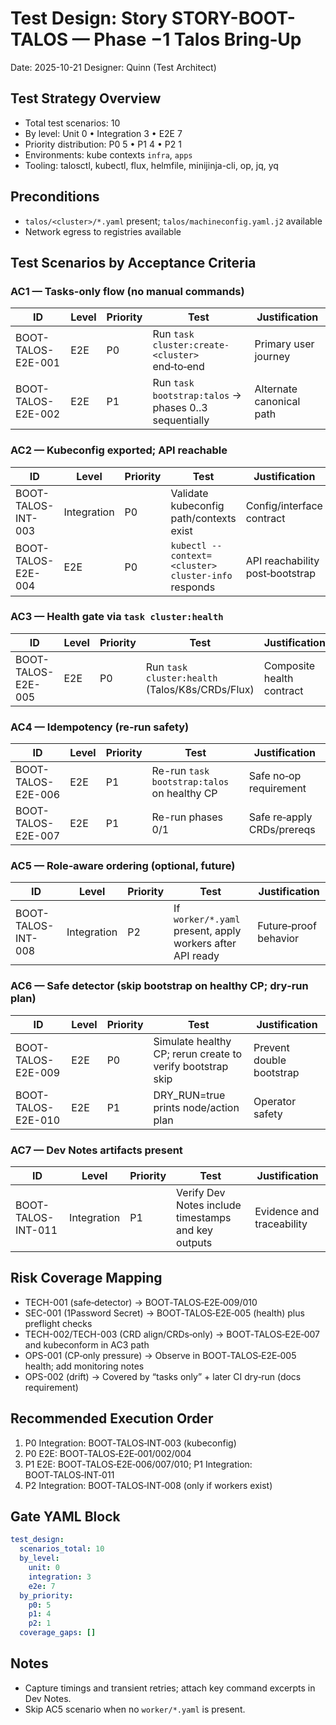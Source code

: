 # Test Design: Story STORY-BOOT-TALOS — Phase −1 Talos Bring‑Up

Date: 2025-10-21
Designer: Quinn (Test Architect)

## Test Strategy Overview

- Total test scenarios: 10
- By level: Unit 0 • Integration 3 • E2E 7
- Priority distribution: P0 5 • P1 4 • P2 1
- Environments: kube contexts `infra`, `apps`
- Tooling: talosctl, kubectl, flux, helmfile, minijinja-cli, op, jq, yq

## Preconditions
- `talos/<cluster>/*.yaml` present; `talos/machineconfig.yaml.j2` available
- Network egress to registries available

## Test Scenarios by Acceptance Criteria

### AC1 — Tasks-only flow (no manual commands)

| ID                     | Level       | Priority | Test                                                         | Justification                         |
|------------------------|-------------|----------|--------------------------------------------------------------|---------------------------------------|
| BOOT-TALOS-E2E-001     | E2E         | P0       | Run `task cluster:create-<cluster>` end‑to‑end               | Primary user journey                   |
| BOOT-TALOS-E2E-002     | E2E         | P1       | Run `task bootstrap:talos` → phases 0..3 sequentially        | Alternate canonical path               |

### AC2 — Kubeconfig exported; API reachable

| ID                     | Level       | Priority | Test                                                         | Justification                         |
|------------------------|-------------|----------|--------------------------------------------------------------|---------------------------------------|
| BOOT-TALOS-INT-003     | Integration | P0       | Validate kubeconfig path/contexts exist                      | Config/interface contract              |
| BOOT-TALOS-E2E-004     | E2E         | P0       | `kubectl --context=<cluster> cluster-info` responds          | API reachability post‑bootstrap       |

### AC3 — Health gate via `task cluster:health`

| ID                     | Level       | Priority | Test                                                         | Justification                         |
|------------------------|-------------|----------|--------------------------------------------------------------|---------------------------------------|
| BOOT-TALOS-E2E-005     | E2E         | P0       | Run `task cluster:health` (Talos/K8s/CRDs/Flux)              | Composite health contract              |

### AC4 — Idempotency (re‑run safety)

| ID                     | Level       | Priority | Test                                                         | Justification                         |
|------------------------|-------------|----------|--------------------------------------------------------------|---------------------------------------|
| BOOT-TALOS-E2E-006     | E2E         | P1       | Re-run `task bootstrap:talos` on healthy CP                  | Safe no‑op requirement                 |
| BOOT-TALOS-E2E-007     | E2E         | P1       | Re-run phases 0/1                                            | Safe re‑apply CRDs/prereqs             |

### AC5 — Role‑aware ordering (optional, future)

| ID                     | Level       | Priority | Test                                                         | Justification                         |
|------------------------|-------------|----------|--------------------------------------------------------------|---------------------------------------|
| BOOT-TALOS-INT-008     | Integration | P2       | If `worker/*.yaml` present, apply workers after API ready    | Future‑proof behavior                  |

### AC6 — Safe detector (skip bootstrap on healthy CP; dry‑run plan)

| ID                     | Level       | Priority | Test                                                         | Justification                         |
|------------------------|-------------|----------|--------------------------------------------------------------|---------------------------------------|
| BOOT-TALOS-E2E-009     | E2E         | P0       | Simulate healthy CP; rerun create to verify bootstrap skip   | Prevent double bootstrap               |
| BOOT-TALOS-E2E-010     | E2E         | P1       | DRY_RUN=true prints node/action plan                         | Operator safety                        |

### AC7 — Dev Notes artifacts present

| ID                     | Level       | Priority | Test                                                         | Justification                         |
|------------------------|-------------|----------|--------------------------------------------------------------|---------------------------------------|
| BOOT-TALOS-INT-011     | Integration | P1       | Verify Dev Notes include timestamps and key outputs          | Evidence and traceability              |

## Risk Coverage Mapping
- TECH-001 (safe‑detector) → BOOT‑TALOS‑E2E‑009/010
- SEC-001 (1Password Secret) → BOOT‑TALOS‑E2E‑005 (health) plus preflight checks
- TECH-002/TECH-003 (CRD align/CRDs‑only) → BOOT‑TALOS‑E2E‑007 and kubeconform in AC3 path
- OPS-001 (CP‑only pressure) → Observe in BOOT‑TALOS‑E2E‑005 health; add monitoring notes
- OPS-002 (drift) → Covered by “tasks only” + later CI dry‑run (docs requirement)

## Recommended Execution Order
1. P0 Integration: BOOT‑TALOS‑INT‑003 (kubeconfig)
2. P0 E2E: BOOT‑TALOS‑E2E‑001/002/004
3. P1 E2E: BOOT‑TALOS‑E2E‑006/007/010; P1 Integration: BOOT‑TALOS‑INT‑011
4. P2 Integration: BOOT‑TALOS‑INT‑008 (only if workers exist)

## Gate YAML Block

```yaml
test_design:
  scenarios_total: 10
  by_level:
    unit: 0
    integration: 3
    e2e: 7
  by_priority:
    p0: 5
    p1: 4
    p2: 1
  coverage_gaps: []
```

## Notes
- Capture timings and transient retries; attach key command excerpts in Dev Notes.
- Skip AC5 scenario when no `worker/*.yaml` is present.
